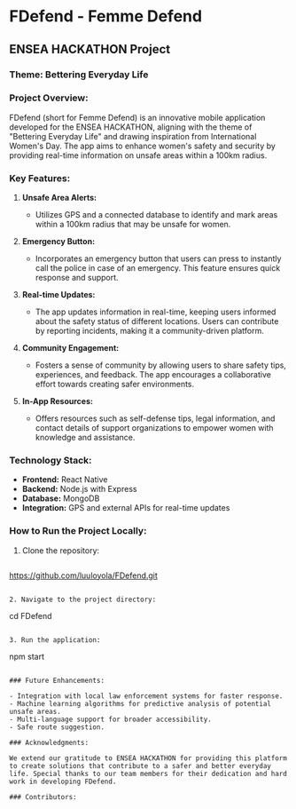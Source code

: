# FDefend - Femme Defend

## ENSEA HACKATHON Project

### Theme: Bettering Everyday Life

### Project Overview:
FDefend (short for Femme Defend) is an innovative mobile application developed for the ENSEA HACKATHON, aligning with the theme of "Bettering Everyday Life" and drawing inspiration from International Women's Day. The app aims to enhance women's safety and security by providing real-time information on unsafe areas within a 100km radius.

### Key Features:

1. **Unsafe Area Alerts:**
   - Utilizes GPS and a connected database to identify and mark areas within a 100km radius that may be unsafe for women.

2. **Emergency Button:**
   - Incorporates an emergency button that users can press to instantly call the police in case of an emergency. This feature ensures quick response and support.

3. **Real-time Updates:**
   - The app updates information in real-time, keeping users informed about the safety status of different locations. Users can contribute by reporting incidents, making it a community-driven platform.

4. **Community Engagement:**
   - Fosters a sense of community by allowing users to share safety tips, experiences, and feedback. The app encourages a collaborative effort towards creating safer environments.

5. **In-App Resources:**
   - Offers resources such as self-defense tips, legal information, and contact details of support organizations to empower women with knowledge and assistance.

### Technology Stack:

- **Frontend:** React Native
- **Backend:** Node.js with Express
- **Database:** MongoDB
- **Integration:** GPS and external APIs for real-time updates

### How to Run the Project Locally:

1. Clone the repository:
   ```
  https://github.com/luuloyola/FDefend.git
   ```

2. Navigate to the project directory:
   ```
   cd FDefend
   ```

3. Run the application:
   ```
   npm start
   ```

### Future Enhancements:

- Integration with local law enforcement systems for faster response.
- Machine learning algorithms for predictive analysis of potential unsafe areas.
- Multi-language support for broader accessibility.
- Safe route suggestion.

### Acknowledgments:

We extend our gratitude to ENSEA HACKATHON for providing this platform to create solutions that contribute to a safer and better everyday life. Special thanks to our team members for their dedication and hard work in developing FDefend.

### Contributors:

